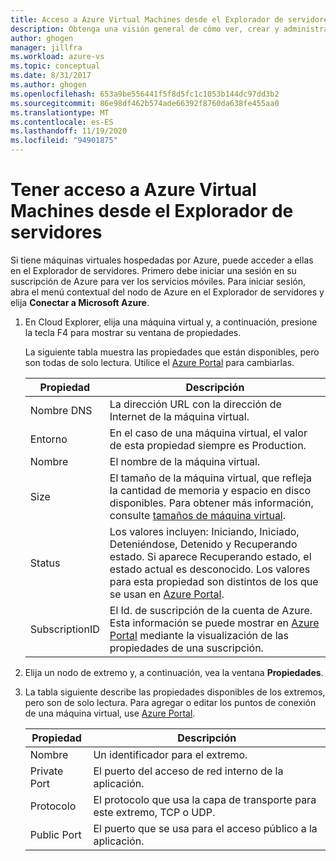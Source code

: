 ```yaml
---
title: Acceso a Azure Virtual Machines desde el Explorador de servidores | Microsoft Docs
description: Obtenga una visión general de cómo ver, crear y administrar Azure los máquinas virtuales (VM) en el Explorador de servidores de Visual Studio.
author: ghogen
manager: jillfra
ms.workload: azure-vs
ms.topic: conceptual
ms.date: 8/31/2017
ms.author: ghogen
ms.openlocfilehash: 653a9be556441f5f8d5fc1c1053b144dc97dd3b2
ms.sourcegitcommit: 86e98df462b574ade66392f8760da638fe455aa0
ms.translationtype: MT
ms.contentlocale: es-ES
ms.lasthandoff: 11/19/2020
ms.locfileid: "94901875"
---
```

# <a name="accessing-azure-virtual-machines-from-server-explorer"></a>Tener acceso a Azure Virtual Machines desde el Explorador de servidores

Si tiene máquinas virtuales hospedadas por Azure, puede acceder a ellas en el Explorador de servidores. Primero debe iniciar una sesión en su suscripción de Azure para ver los servicios móviles. Para iniciar sesión, abra el menú contextual del nodo de Azure en el Explorador de servidores y elija **Conectar a Microsoft Azure**.

1. En Cloud Explorer, elija una máquina virtual y, a continuación, presione la tecla F4 para mostrar su ventana de propiedades.

    La siguiente tabla muestra las propiedades que están disponibles, pero son todas de solo lectura. Utilice el [Azure Portal](https://portal.azure.com) para cambiarlas.

   | Propiedad | Descripción |
   | --- | --- |
   | Nombre DNS |La dirección URL con la dirección de Internet de la máquina virtual. |
   | Entorno |En el caso de una máquina virtual, el valor de esta propiedad siempre es Production. |
   | Nombre |El nombre de la máquina virtual. |
   | Size |El tamaño de la máquina virtual, que refleja la cantidad de memoria y espacio en disco disponibles. Para obtener más información, consulte [tamaños de máquina virtual](/azure/cloud-services/cloud-services-sizes-specs). |
   | Status |Los valores incluyen: Iniciando, Iniciado, Deteniéndose, Detenido y Recuperando estado. Si aparece Recuperando estado, el estado actual es desconocido. Los valores para esta propiedad son distintos de los que se usan en [Azure Portal](https://portal.azure.com). |
   | SubscriptionID |El Id. de suscripción de la cuenta de Azure. Esta información se puede mostrar en [Azure Portal](https://portal.azure.com) mediante la visualización de las propiedades de una suscripción. |
2. Elija un nodo de extremo y, a continuación, vea la ventana **Propiedades**.
3. La tabla siguiente describe las propiedades disponibles de los extremos, pero son de solo lectura. Para agregar o editar los puntos de conexión de una máquina virtual, use [Azure Portal](https://portal.azure.com).

   | Propiedad | Descripción |
   | --- | --- |
   | Nombre |Un identificador para el extremo. |
   | Private Port |El puerto del acceso de red interno de la aplicación. |
   | Protocolo |El protocolo que usa la capa de transporte para este extremo, TCP o UDP. |
   | Public Port |El puerto que se usa para el acceso público a la aplicación. |
